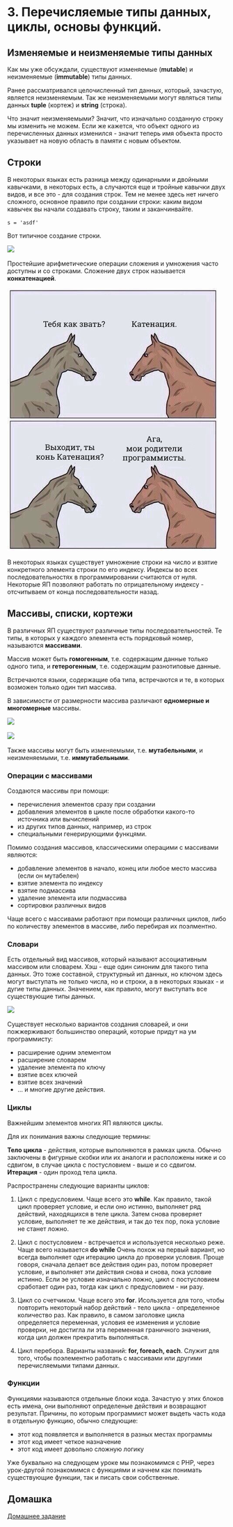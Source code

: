 # 3. Перечисляемые типы данных, циклы, основы функций.


## Изменяемые и неизменяемые типы данных

Как мы уже обсуждали, существуют изменяемые (**mutable**) и неизменяемые (**immutable**) типы данных.

Ранее рассматривался целочисленный тип данных, который, зачастую, является неизменяемым. Так же неизменяемыми могут являться типы данных **tuple** (кортеж) и **string** (строка).

Что значит неизменяемыми? Значит, что изначально созданную строку мы изменить не можем. Если же кажется, что объект одного из перечисленных данных изменился - значит теперь имя объекта просто указывает на новую область в памяти с новым объектом.

## Строки

В некоторых языках есть разница между одинарными и двойными кавычками, в некоторых есть, а случаются еще и тройные кавычки двух видов, и все это - для создания строк. Тем не менее здесь нет ничего сложного, основное правило при создании строки: каким видом кавычек вы начали создавать строку, таким и заканчинвайте.

```
s = 'asdf'
```
Вот типичное создание строки.

![](https://study.com/cimages/multimages/16/java_string_object.png)

Простейшие арифметические операции сложения и умножения часто доступны и со строками. Сложение двух строк называется **конкатенацией**.

![](images/concat.jpg)

 В некоторых языках существует умножение строки на число и взятие конкретного элемента строки по его индексу. Индексы во всех последовательностях в программировании считаются от нуля. Некоторые ЯП позволяют работать по отрицательному индексу - отсчитываем от конца последовательности назад.


## Массивы, списки, кортежи

В различных ЯП существуют различные типы последовательностей. Те типы, в которых у каждого элемента есть порядковый номер, называются **массивами**.

Массив может быть **гомогенным**, т.е. содержащим данные только одного типа, и **гетерогенным**, т.е. содержащим разнотиповые данные. 

Встречаются языки, содержащие оба типа, встречаются и те, в которых возможен только один тип массива.

В зависимости от размерности массива различают **одномерные и многомерные** массивы.

![](http://images.myshared.ru/4/222475/slide_4.jpg)

![](http://study-java.ru/wp-content/uploads/2014/03/array.png)

Также массивы могут быть изменяемыми, т.е. **мутабельными**, и неизменяемыми, т.е. **иммутабельными**.

### Операции с массивами

Создаются массивы при помощи:

- перечисления элементов сразу при создании
- добавления элементов в цикле после обработки какого-то источника или вычислений
- из других типов данных, например, из строк
- специальными генерирующими функцями.

Помимо создания массивов, классическими операцими с массивами являются:

- добавление элементов в начало, конец или любое место массива (если он мутабелен)
- взятие элемента по индексу
- взятие подмассива
- удаление элемента или подмассива
- сортировки различных видов

Чаще всего с массивами работают при помощи различных циклов, либо по количеству элементов в массиве, либо перебирая их поэлментно.

### Словари

Есть отдельный вид массивов, который называют ассоциативным массивом или словарем. Хэш - еще один синоним для такого типа данных. Это тоже составной, структурный ип данных, но ключом здесь могут выступать не только числа, но и строки, а в некоторых языках - и дугие типы данных. Значением, как правило, могут выступать все существующие типы данных.

![](https://o7planning.org/en/11437/cache/images/i/7722025.png)

Существует несколько вариантов создания словарей, и они пожжерживают большинство операций, которые придут на ум программисту: 

- расширение одним элементом
- расширение словарем
- удаление элемента по ключу
- взятие всех ключей
- взятие всех значений
- ... и многие другие действия.

### Циклы

Важнейшим элементов многих ЯП являются циклы.

Для их понимания важны следующие термины:

**Тело цикла** - действия, которые выполняются в рамках цикла. Обычно заключены в фигурные скобки или их аналоги и расположены ниже и со сдвигом, в случае цикла с постусловием - выше и со сдвигом.
**Итерация** - один проход тела цикла.

Распространены следующие варианты циклов:

1. Цикл с предусловием. Чаще всего это **while**. Как правило, такой цикл проверяет условие, и если оно истинно, выполняет ряд действий, находящихся в теле цикла. Затем снова проверяет условие, выполняет те же действия, и так до тех пор, пока условие не станет ложно.

2. Цикл с постусловием - встречается и используется несколько реже.  Чаще всего называется **do while** Очень похож на первый вариант, но всегда выполняет одн итерацию цикла до проверки условия. Проще говоря, сначала делает все действия один раз, потом проверяет условие, и выполняет эти действия снова и снова, пока условие истинно. Если эе условие изначально ложно, цикл с постусловием сработает один раз, тогда как цикл с предусловием - ни разу.

3. Цикл со счетчиком. Чаще всего это **for**. Исользуется для того, чтобы повторить некоторый набор действий - тело цикла - определенное количество раз. Как правило, в самом заголовке цикла определяется переменная, условия ее изменения и условие проверки, не достигла ли эта переменная граничного значения, когда цил должен прекратить выполняться.

4. Цикл перебора. Варианты названий: **for, foreach, each**. Служит для того, чтобы поэлементно работать с массивами или другими перечисляемыми типами данных.


### Функции

Функциями называются отдельные блоки кода. Зачастую у этих блоков есть имена, они выполняют определеные действия и возвращают результат. Причины, по которым программист может выдеть часть кода в отдельную функцию, обычно следующие:

- этот код появляется и выполняется в разных местах программы
- этот код имеет четкое назначение
- этот код имеет довольно сложную логику

Уже буквально на следующем уроке мы познакомимся с PHP, через урок-другой познакомимся с функциями и начнем как понимать существующие функции, так и писать свои собственные.


## Домашка

[Домашнее задание](hw3.md)

